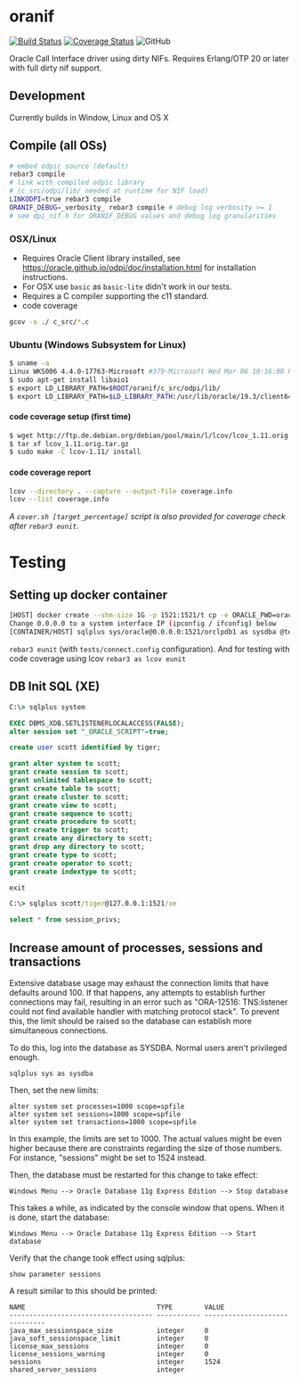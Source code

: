 # oranif
[![Build Status](https://travis-ci.org/KonnexionsGmbH/oranif.svg?branch=master)](https://travis-ci.org/KonnexionsGmbH/oranif) [![Coverage Status](https://coveralls.io/repos/github/KonnexionsGmbH/oranif/badge.svg?branch=master)](https://coveralls.io/github/KonnexionsGmbH/oranif?branch=master)
![GitHub](https://img.shields.io/github/license/KonnexionsGmbH/oranif.svg)

Oracle Call Interface driver using dirty NIFs. Requires Erlang/OTP 20 or later with full dirty nif support.

## Development
Currently builds in Window, Linux and OS X

## Compile (all OSs)
```sh
# embed odpic source (default)
rebar3 compile
# link with compiled odpic library
# (c_src/odpi/lib/ needed at runtime for NIF load)
LINKODPI=true rebar3 compile
ORANIF_DEBUG=_verbosity_ rebar3 compile # debug log verbosity >= 1
# see dpi_nif.h for ORANIF_DEBUG values and debug log granularities
```

### OSX/Linux
- Requires Oracle Client library installed, see https://oracle.github.io/odpi/doc/installation.html for installation instructions.
- For OSX use `basic` as `basic-lite` didn't work in our tests.
- Requires a C compiler supporting the c11 standard.
- code coverage
```sh
gcov -o ./ c_src/*.c
```

### Ubuntu (Windows Subsystem for Linux)
```sh
$ uname -a
Linux WKS006 4.4.0-17763-Microsoft #379-Microsoft Wed Mar 06 19:16:00 PST 2019 x86_64 x86_64 x86_64 GNU/Linux
$ sudo apt-get install libaio1
$ export LD_LIBRARY_PATH=$ROOT/oranif/c_src/odpi/lib/
$ export LD_LIBRARY_PATH=$LD_LIBRARY_PATH:/usr/lib/oracle/19.3/client64/lib/ # or `sudo ldconfig`
```
#### code coverage setup (first time)
```sh
$ wget http://ftp.de.debian.org/debian/pool/main/l/lcov/lcov_1.11.orig.tar.gz
$ tar xf lcov_1.11.orig.tar.gz
$ sudo make -C lcov-1.11/ install
```
#### code coverage report
```sh
lcov --directory . --capture --output-file coverage.info
lcov --list coverage.info
```
_A `cover.sh [target_percentage]` script is also provided for coverage check after `rebar3 eunit`._

# Testing
## Setting up docker container
```sh
[HOST] docker create --shm-size 1G -p 1521:1521/t cp -e ORACLE_PWD=oracle konnexionsgmbh/db_19_3_ee
Change 0.0.0.0 to a system interface IP (ipconfig / ifconfig) below
[CONTAINER/HOST] sqlplus sys/oracle@0.0.0.0:1521/orclpdb1 as sysdba @test/db_setup.sql $(pwd)/log/
```

`rebar3 eunit` (with `tests/connect.config` configuration). And for testing with code coverage using lcov `rebar3 as lcov eunit`

## DB Init SQL (XE)
```cmd
C:\> sqlplus system
```
```sql
EXEC DBMS_XDB.SETLISTENERLOCALACCESS(FALSE);
alter session set "_ORACLE_SCRIPT"=true;

create user scott identified by tiger;

grant alter system to scott;
grant create session to scott;
grant unlimited tablespace to scott;
grant create table to scott;
grant create cluster to scott;
grant create view to scott;
grant create sequence to scott;
grant create procedure to scott;
grant create trigger to scott;
grant create any directory to scott;
grant drop any directory to scott;
grant create type to scott;
grant create operator to scott;
grant create indextype to scott;

exit
```
```cmd
C:\> sqlplus scott/tiger@127.0.0.1:1521/xe
```
```sql
select * from session_privs;
```

## Increase amount of processes, sessions and transactions
Extensive database usage may exhaust the connection limits that have defaults around 100. If that happens, any attempts to establish further connections may fail, resulting in an error such as "ORA-12516: TNS:listener could not find available handler with matching protocol stack". To prevent this, the limit should be raised so the database can establish more simultaneous connections.

To do this, log into the database as SYSDBA. Normal users aren't privileged enough.

```
sqlplus sys as sysdba
```

Then, set the new limits:

```
alter system set processes=1000 scope=spfile
alter system set sessions=1000 scope=spfile
alter system set transactions=1000 scope=spfile
```

In this example, the limits are set to 1000. The actual values might be even higher because there are constraints regarding the size of those numbers. For instance, "sessions" might be set to 1524 instead.

Then, the database must be restarted for this change to take effect:

```
Windows Menu --> Oracle Database 11g Express Edition --> Stop database
```

This takes a while, as indicated by the console window that opens. When it is done, start the database:

```
Windows Menu --> Oracle Database 11g Express Edition --> Start database
```
Verify that the change took effect using sqlplus:

```
show parameter sessions 
```

A result similar to this should be printed:

```
NAME                                 TYPE        VALUE
------------------------------------ ----------- ------------------------------
java_max_sessionspace_size           integer     0
java_soft_sessionspace_limit         integer     0
license_max_sessions                 integer     0
license_sessions_warning             integer     0
sessions                             integer     1524
shared_server_sessions               integer
```
